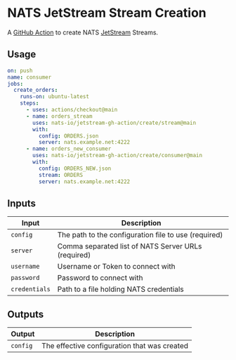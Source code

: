 # NATS JetStream Stream Creation

A [GitHub Action](https://github.com/features/actions) to create NATS [JetStream](https://github.com/nats-io/jetstream#readme) Streams.

## Usage

```yaml
on: push
name: consumer
jobs:
  create_orders:
    runs-on: ubuntu-latest
    steps:
      - uses: actions/checkout@main
      - name: orders_stream
        uses: nats-io/jetstream-gh-action/create/stream@main
        with:
          config: ORDERS.json
          server: nats.example.net:4222
      - name: orders_new_consumer
        uses: nats-io/jetstream-gh-action/create/consumer@main
        with:
          config: ORDERS_NEW.json
          stream: ORDERS
          server: nats.example.net:4222
```

## Inputs

|Input|Description|
|-----|-----------|
|`config`|The path to the configuration file to use (required)|
|`server`|Comma separated list of NATS Server URLs (required)|
|`username`|Username or Token to connect with|
|`password`|Password to connect with|
|`credentials`|Path to a file holding NATS credentials|

## Outputs

|Output|Description|
|------|-----------|
|`config`|The effective configuration that was created|
